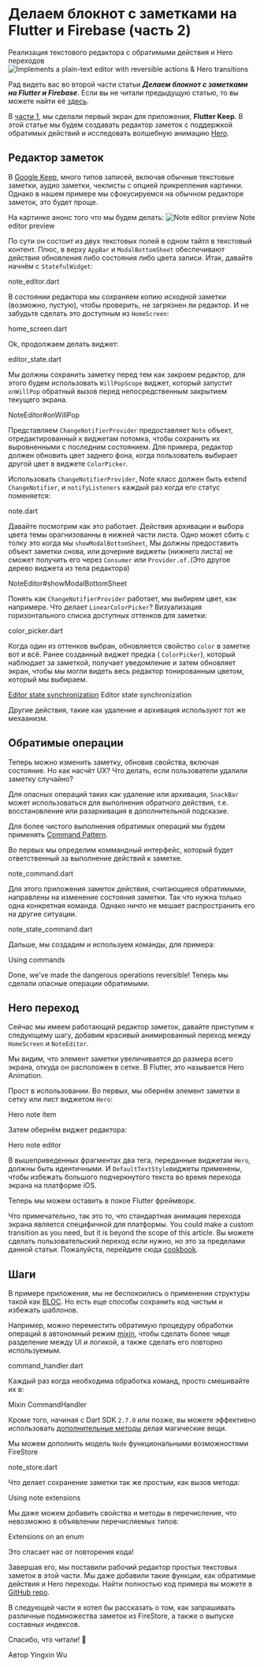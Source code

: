 # Делаем блокнот с заметками на Flutter и Firebase (часть 2)
Реализация текстового редактора с обратимыми действия и Hero переходов
![Implements a plain-text editor with reversible actions & Hero transitions](https://iswift.ru/images/1_gVY7JU07MLstpEzGwgYDFA.jpeg)

Рад видеть вас во второй части статьи ***Делаем блокнот с заметками на Flutter и Firebase***. Если вы не читали предыдущую статью, то вы можете найти её [здесь](https://iswift.ru/articles/ru/build-a-note-taking-app-with-flutter-firebase-part-1-ru).

В [части 1](build-a-note-taking-app-with-flutter-firebase-part-1.md), мы сделали первый экран для приложения, **Flutter Keep**. В этой статье мы будем создавать редактор заметок с поддержкой обратимых действий и исследовать волшебную анимацию [Hero](https://flutter.dev/docs/development/ui/animations/hero-animations). 


## Редактор заметок
В [Google Keep](https://www.google.com/keep), много типов записей, включая обычные текстовые заметки, аудио заметки, чеклисты с опцией прикрепления картинки. Однако в нашем примере мы сфокусируемся на обычном редакторе заметок, это будет проще.

На картинке анонс того что мы будем делать:
![Note editor preview](https://iswift.ru/images/1_MGIa1fUmmPk2K87fMC9DmA.jpeg)
Note editor preview

По сути он состоит из двух текстовых полей в одном тайтл в текстовый контент. Плюс, в верху ```AppBar``` и  ```ModalBottomSheet``` обеспечивают действия обновления либо состояния либо цвета записи.
Итак, давайте начнём с ```StatefulWidget```:

<script src="https://gist.github.com/xinthink/55c8d5ee739d729e4556ba78e53af4fc.js"></script>
note_editor.dart

В состоянии редактора мы сохраняем копию исходной заметки (возможно, пустую), чтобы проверить, не загрязнен ли редактор.
И не забудьте сделать это доступным из ```HomeScreen```:

<script src="https://gist.github.com/xinthink/16e0fc34f115ac91b2fad5b685a5444e.js"></script>
home_screen.dart

Ok, продолжаем делать виджет:
<script src="https://gist.github.com/xinthink/ea6cab070973d44c2c1bafebaf21b231.js"></script>
editor_state.dart


Мы должны сохранить заметку перед тем как закроем редактор, для этого будем использовать ```WillPopScope``` виджет, который запустит ```onWillPop``` обратный вызов перед непосредственным закрытием текущего экрана.

<script src="https://gist.github.com/xinthink/4031a6c058ef49055aa0640852703664.js"></script>
NoteEditor#onWillPop

Представляем ```ChangeNotifierProvider``` предоставляет ```Note``` объект, отредактированный к виджетам потомка, чтобы сохранить их выровненными с последним состоянием. Для примера, редактор должен обновить цвет заднего фона, когда пользователь выбирает другой цвет в виджете  ```ColorPicker```.

Использовать ```ChangeNotifierProvider```,  Note класс должен быть extend ```ChangeNotifier```, и ```notifyListeners``` каждый раз когда его статус поменяется:

<script src="https://gist.github.com/xinthink/273c2e989febb8d7cb6cbc649b409a44.js"></script>
note.dart

Давайте посмотрим как это работает.
Действия архивации и выбора цвета темы орагнизованны в нижней части листа.
Одно может сбить с толку  это когда мы  ```showModalBottomSheet```, Мы должны предоставить объект заметки снова, или дочерние виджеты (нижнего листа) не сможет получить его через ```Consumer``` или ```Provider.of.```(Это другое дерево виджета из тела редактора)

<script src="https://gist.github.com/xinthink/452e4fdbab98f7e7a035dd4325bc7ac7.js"></script>
NoteEditor#showModalBottomSheet

Понять как ```ChangeNotifierProvider``` работает, мы выбирем цвет, как напримере.
Что делает ```LinearColorPicker```? Визуализация горизонтального списка доступных оттенков для заметки:

<script src="https://gist.github.com/xinthink/19d042dd248f868df4bc7d576684a6e6.js"></script>
color_picker.dart


Когда один из оттенков выбран, обновляется свойство  ```color``` в заметке вот и всё.
Ранее созданный виджет предка ( ```ColorPicker```), который наблюдает за заметкой, получает уведомление и затем обновляет экран, чтобы мы могли видеть весь редактор тонированным цветом, который мы выбираем.

[Editor state synchronization](https://iswift.ru/images/1_lxF2s-WTKFumm_LjPzrwdQ.gif)
Editor state synchronization

Другие действия, такие как удаление и архивация используют тот же мехаанизм.

## Обратимые операции
Теперь можно изменить заметку, обновив свойства, включая состояние. Но как насчёт UX? Что делать, если пользователи удалили заметку случайно?

Для опасных операций таких как удаление или архивация, ```SnackBar``` может использоваться для выполнения обратного действия, т.е. восстановление или разархивация в дополнительной подсказке.


[](https://iswift.ru/images/1_jSq4WiKVETUOcmoDWipdzg.gif)

Для более чистого выполнения обратимых операций мы будем применять [Command Pattern](https://en.wikipedia.org/wiki/Command_pattern).

Во первых мы определим коммандный интерфейс, который будет ответственный за выполнение действий к заметке.

<script src="https://gist.github.com/xinthink/273367c3be45f2e06f0617a2f5325e68.js"></script>
note_command.dart

Для этого приложения заметок действия, считающиеся обратимыми, направлены на изменение состояния заметки. Так что нужна только одна конкретная команда. Однако ничто не мешает распространить его на другие ситуации.

<script src="https://gist.github.com/xinthink/bfb348de0e95da409d4622d9f0cd5c18.js"></script>
note_state_command.dart

Дальше, мы создадим и используем команды, для примера:

<script src="https://gist.github.com/xinthink/5a292f5d1048bfd8577b2c41b861f51f.js"></script>
Using commands

Done, we’ve made the dangerous operations reversible! Теперь мы сделали опасные операции обратимыми.

## Hero переход
Сейчас мы имеем работающий редактор заметок, давайте приступим к следующему шагу, добавим красивый анимированный переход между ```HomeScreen``` и ```NoteEditor```. 

[](https://iswift.ru/images/1_DsydtXamxtPWtUva2NNvag.gif)

Мы видим, что элемент заметки увеличивается до размера всего экрана, откуда он расположен в сетке. В Flutter, это называется Hero Animation.

Прост в использовании. Во первых, мы обернём элемент заметки в сетку или лист виджетом ```Hero```:


<script src="https://gist.github.com/xinthink/4c823df06de3a325ccf2d0d09fa71b7c.js"></script>
Hero note item

Затем обернём виджет редактора:
<script src="https://gist.github.com/xinthink/50837a0b043d6f884979078f067d5dfa.js"></script>
Hero note editor

В вышеприведенных фрагментах два тега, переданные виджетам ```Hero```, должны быть идентичными.
И ```DefaultTextStyle```виджеты применены, чтобы избежать большого подчеркнутого текста во время перехода экрана на платформе iOS.

Теперь мы можем оставить в покое Flutter фреймворк.

Что примечательно, так это то, что стандартная анимация перехода экрана является специфичной для платформы. You could make a custom transition as you need, but it is beyond the scope of this article. Вы можете сделать пользовательский переход если нужно, но это за пределами данной статьи. Пожалуйста, перейдите сюда [cookbook](https://flutter.dev/docs/cookbook/animation/page-route-animation).

## Шаги
В примере приложения, мы не беспокоились о применении структуры такой как [BLOC](https://bloclibrary.dev/). Но есть еще способы сохранить код чистым и избежать шаблонов.

Например, можно переместить обратимую процедуру обработки операций в автономный режим [mixin](https://dart.dev/guides/language/language-tour#adding-features-to-a-class-mixins), чтобы сделать более чище разделение между UI и логикой, а также сделать его повторно используемым.

<script src="https://gist.github.com/xinthink/55d100dbcce13b11a025701218b3caf6.js"></script>
command_handler.dart

Каждый раз когда необходима обработка команд, просто смешивайте их в:

<script src="https://gist.github.com/xinthink/50d2e408173bd08c6fe3c0d5c1dc72ba.js"></script>
Mixin CommandHandler

Кроме того, начиная с Dart SDK ```2.7.0``` или позже, вы можете эффективно использовать [дополнительные методы](https://dart.dev/guides/language/extension-methods) делая магические вещи.

Мы можем дополнить модель ```Node``` функциональными возможностями FireStore

<script src="https://gist.github.com/xinthink/e8f2a9fc6671bc6e139fa34d76aa2db7.js"></script>
note_store.dart

Что делает сохранение заметки так же простым, как вызов метода:
<script src="https://gist.github.com/xinthink/f3d3176563b11cbfc5d8c9965acfe64b.js"></script>
Using note extensions

Мы даже можем добавить свойства и методы в перечисление, что невозможно в объявлении перечисляемых типов:

<script src="https://gist.github.com/xinthink/1f98ec3bca2fe7e8af8c161ffd9ad827.js"></script>
Extensions on an enum

Это спасает нас от повторения кода!

Завершая его, мы поставили рабочий редактор простых текстовых заметок в этой части. Мы даже добавили такие функции, как обратимые действия и Hero переходы. Найти полностью код примера вы можете в [GitHub repo](https://github.com/xinthink/flutter-keep).

В следующей части я хотел бы рассказать о том, как запрашивать различные подмножества заметок из FireStore, а также о выпуске составных индексов.

Спасибо, что читали! 🙌

Автор Yingxin Wu
